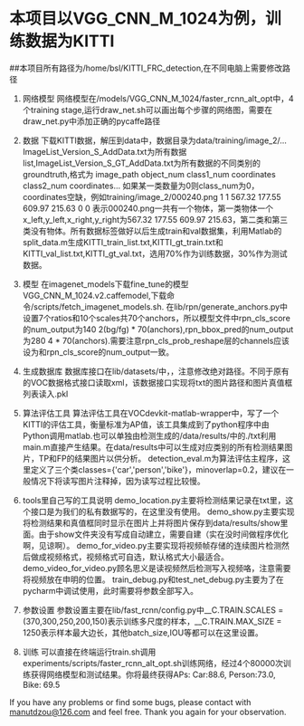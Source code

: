 # 本项目以VGG_CNN_M_1024为例，训练数据为KITTI

##本项目所有路径为/home/bsl/KITTI_FRC_detection,在不同电脑上需要修改路径

1. 网络模型
网络模型在/models/VGG_CNN_M_1024/faster_rcnn_alt_opt中，4个training stage,运行draw_net.sh可以画出每个步骤的网络图，需要在draw_net.py中添加正确的pycaffe路径

2. 数据
下载KITTI数据，解压到data中，数据目录为data/training/image_2/...
ImageList_Version_S_AddData.txt为所有数据list,ImageList_Version_S_GT_AddData.txt为所有数据的不同类别的groundtruth,格式为 image_path object_num class1_num coordinates class2_num coordinates... 如果某一类数量为0则class_num为0，coordinates空缺，例如training/image_2/000240.png 1 1 567.32 177.55 609.97 215.63 0 0 表示000240.png一共有一个物体，第一类物体一个x_left,y_left,x_right,y_right为567.32 177.55 609.97 215.63，第二类和第三类没有物体。所有数据标签做好以后生成train和val数据集，利用Matlab的split_data.m生成KITTI_train_list.txt,KITTI_gt_train.txt和KITTI_val_list.txt,KITTI_gt_val.txt，选用70%作为训练数据，30%作为测试数据。

3. 模型
在imagenet_models下载fine_tune的模型VGG_CNN_M_1024.v2.caffemodel,下载命令/scripts/fetch_imagenet_models.sh. 在lib/rpn/generate_anchors.py中设置7个ratios和10个scales共70个anchors，所以模型文件中rpn_cls_score的num_output为140 2(bg/fg) * 70(anchors),rpn_bbox_pred的num_output为280 4 * 70(anchors).需要注意rpn_cls_prob_reshape层的channels应该设为和rpn_cls_score的num_output一致。

4. 生成数据库
数据库接口在lib/datasets/中，，注意修改绝对路径。不同于原有的VOC数据格式接口读取xml，该数据接口实现将txt的图片路径和图片真值框列表读入.pkl

5. 算法评估工具
算法评估工具在VOCdevkit-matlab-wrapper中，写了一个KITTI的评估工具，衡量标准为AP值，该工具集成到了python程序中由Python调用matlab.也可以单独由检测生成的/data/results/中的./txt利用main.m直接产生结果。在data/results中可以生成对应类别的所有检测结果图片，TP和FP的结果图片以供分析。
detection_eval.m为算法评估主程序，这里定义了三个类classes={'car','person','bike'}，minoverlap=0.2，建议在一般情况下将读写图片注释掉，因为读写过程比较慢。

6. tools里自己写的工具说明
demo_location.py主要将检测结果记录在txt里，这个接口是为我们的私有数据写的，在这里没有使用。
demo_show.py主要实现将检测结果和真值框同时显示在图片上并将图片保存到data/results/show里面。由于show文件夹没有写成自动建立，需要自建（实在没时间做程序优化啊，见谅啊）。
demo_for_video.py主要实现将视频帧存储的连续图片检测然后做成视频格式，视频格式可自选，默认格式大小最适合。
demo_video_for_video.py顾名思义是读视频然后检测写入视频咯，注意需要将视频放在申明的位置。
train_debug.py和test_net_debug.py主要为了在pycharm中调试使用，此时需要将参数全部写入。

7. 参数设置
参数设置主要在lib/fast_rcnn/config.py中__C.TRAIN.SCALES = (370,300,250,200,150)表示训练多尺度的样本，__C.TRAIN.MAX_SIZE = 1250表示样本最大边长，其他batch_size,IOU等都可以在这里设置。

8. 训练
可以直接在终端运行train.sh调用experiments/scripts/faster_rcnn_alt_opt.sh训练网络，经过4个80000次训练获得网络模型和测试结果。你将最终获得APs: Car:88.6, Person:73.0, Bike: 69.5

If you have any problems or find some bugs, please contact with manutdzou@126.com and feel free. Thank you again for your observation.
